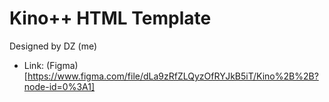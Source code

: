 # Kino++ HTML Template

Designed by DZ (me)
* Link: (Figma)[https://www.figma.com/file/dLa9zRfZLQyzOfRYJkB5iT/Kino%2B%2B?node-id=0%3A1]